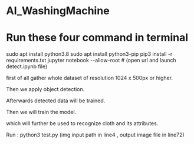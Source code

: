 # AI_WashingMachine
# Run these four command in terminal

sudo apt install python3.8
sudo apt install python3-pip
pip3 install -r requirements.txt
jupyter notebook --allow-root  # (open url and launch detect.ipynb file)

first of all gather whole dataset of resolution 1024 x 500px or higher.

Then we apply object detection.

Afterwards detected data will be trained.

Then we will train the model.

which will further be used to recognize cloth and its attributes.


Run : python3 test.py (img input path in line4 , output image file in line72)
